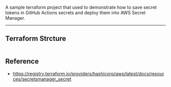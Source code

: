 A sample terraform project that used to demonstrate how to save secret tokens in GitHub Actions secrets and deploy them into AWS Secret Manager.

---



## Terraform Strcture
```bash


```



## Reference
- https://registry.terraform.io/providers/hashicorp/aws/latest/docs/resources/secretsmanager_secret
